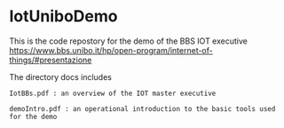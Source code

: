 # IotUniboDemo
This is the code repostory for the demo of the BBS IOT executive https://www.bbs.unibo.it/hp/open-program/internet-of-things/#presentazione

The directory docs includes 

    IotBBs.pdf : an overview of the IOT master executive
    
    demoIntro.pdf : an operational introduction to the basic tools used for the demo
